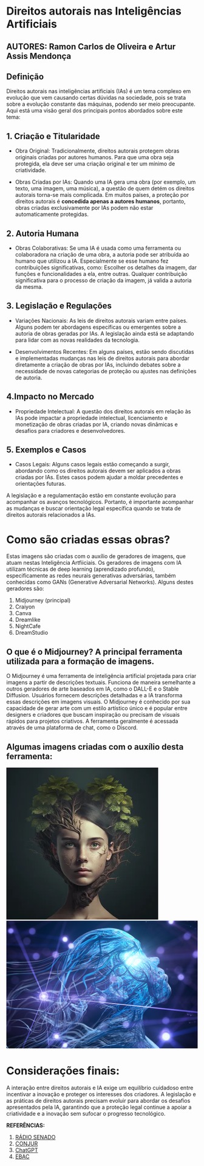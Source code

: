 # Direitos autorais nas Inteligências Artificiais 

## AUTORES: Ramon Carlos de Oliveira e Artur Assis Mendonça

## Definição
Direitos autorais nas inteligências artificiais (IAs) é um tema complexo em evolução que vem causando certas dúvidas na sociedade, pois se trata sobre a evolução constante das máquinas, podendo ser meio preocupante. Aqui está uma visão geral dos principais pontos abordados sobre este tema:



## 1. Criação e Titularidade

- Obra Original: Tradicionalmente, direitos autorais protegem obras originais criadas por autores humanos. Para que uma obra seja protegida, ela deve ser uma criação original e ter um mínimo de criatividade.

- Obras Criadas por IAs: Quando uma IA gera uma obra (por exemplo, um texto, uma imagem, uma música), a questão de quem detém os direitos autorais torna-se mais complicada. Em muitos países, a proteção por direitos autorais é __concedida apenas a autores humanos__, portanto, obras criadas exclusivamente por IAs podem não estar automaticamente protegidas.



## 2. Autoria Humana

- Obras Colaborativas: Se uma IA é usada como uma ferramenta ou colaboradora na criação de uma obra, a autoria pode ser atribuída ao humano que utilizou a IA. Especialmente se esse humano fez contribuições significativas, como: Escolher os detalhes da imagem, dar funções e funcionalidades a ela, entre outras. Qualquer contribuição significativa para o processo de criação da imagem, já valida a autoria da mesma.



## 3. Legislação e Regulações

- Variações Nacionais: As leis de direitos autorais variam entre países. Alguns podem ter abordagens específicas ou emergentes sobre a autoria de obras geradas por IAs. A legislação ainda está se adaptando para lidar com as novas realidades da tecnologia.

- Desenvolvimentos Recentes: Em alguns países, estão sendo discutidas e implementadas mudanças nas leis de direitos autorais para abordar diretamente a criação de obras por IAs, incluindo debates sobre a necessidade de novas categorias de proteção ou ajustes nas definições de autoria.



## 4.Impacto no Mercado

- Propriedade Intelectual: A questão dos direitos autorais em relação às IAs pode impactar a propriedade intelectual, licenciamento e monetização de obras criadas por IA, criando novas dinâmicas e desafios para criadores e desenvolvedores.



## 5. Exemplos e Casos

- Casos Legais: Alguns casos legais estão começando a surgir, abordando como os direitos autorais devem ser aplicados a obras criadas por IAs. Estes casos podem ajudar a moldar precedentes e orientações futuras.



A legislação e a regulamentação estão em constante evolução para acompanhar os avanços tecnológicos. Portanto, é importante acompanhar as mudanças e buscar orientação legal específica quando se trata de direitos autorais relacionados a IAs.



# Como são criadas essas obras?


Estas imagens são criadas com o auxílio de geradores de imagens, que atuam nestas Inteligência Artfiiciais.
Os geradores de imagens com IA utilizam técnicas de deep learning (aprendizado profundo), especificamente as redes neurais generativas adversárias, também conhecidas como GANs (Generative Adversarial Networks).
Alguns destes geradores são:

1. Midjourney (principal)
2. Craiyon
3. Canva
4. Dreamlike
5. NightCafe
6. DreamStudio



## O que é o Midjourney? A principal ferramenta utilizada para a formação de imagens.



O Midjourney é uma ferramenta de inteligência artificial projetada para criar imagens a partir de descrições textuais. Funciona de maneira semelhante a outros geradores de arte baseados em IA, como o DALL-E e o Stable Diffusion. Usuários fornecem descrições detalhadas e a IA transforma essas descrições em imagens visuais. O Midjourney é conhecido por sua capacidade de gerar arte com um estilo artístico único e é popular entre designers e criadores que buscam inspiração ou precisam de visuais rápidos para projetos criativos. A ferramenta geralmente é acessada através de uma plataforma de chat, como o Discord.



## Algumas imagens criadas com o auxílio desta ferramenta:



![Exemplo de imagem gerada com Midjourney](imagens/imagem-midjourney-1.png)
![Exemplo de imagem gerada com Midjourney](imagens/imagem2.png)




# Considerações finais:



A interação entre direitos autorais e IA exige um equilíbrio cuidadoso entre incentivar a inovação e proteger os interesses dos criadores. A legislação e as práticas de direitos autorais precisam evoluir para abordar os desafios apresentados pela IA, garantindo que a proteção legal continue a apoiar a criatividade e a inovação sem sufocar o progresso tecnológico.

__REFERÊNCIAS:__

1. [RÁDIO SENADO](https://www12.senado.leg.br/radio/1/noticia/2024/07/08/ia-e-propriedade-intelectual-regulamentacao-precisa-garantir-direitos-autorais)
2. [CONJUR](https://www.conjur.com.br/2023-jul-17/direito-autoral-obras-criadas-ia-problema-ainda-longe-solucao/)
3. [ChatGPT](https://openai.com/chatgpt/)
4. [EBAC](https://ebaconline.com.br/blog/geradores-de-imagens-com-ia-seo#:~:text=Os%20geradores%20de%20imagens%20com%20IA%20utilizam%20t%C3%A9cnicas%20de%20deep,um%20gerador%20e%20um%20discriminador.)
